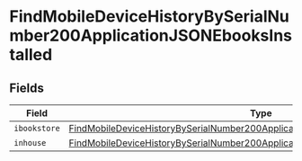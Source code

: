# FindMobileDeviceHistoryBySerialNumber200ApplicationJSONEbooksInstalled


## Fields

| Field                                                                                                                                                                                             | Type                                                                                                                                                                                              | Required                                                                                                                                                                                          | Description                                                                                                                                                                                       |
| ------------------------------------------------------------------------------------------------------------------------------------------------------------------------------------------------- | ------------------------------------------------------------------------------------------------------------------------------------------------------------------------------------------------- | ------------------------------------------------------------------------------------------------------------------------------------------------------------------------------------------------- | ------------------------------------------------------------------------------------------------------------------------------------------------------------------------------------------------- |
| `ibookstore`                                                                                                                                                                                      | [FindMobileDeviceHistoryBySerialNumber200ApplicationJSONEbooksInstalledIbookstore](../../models/operations/findmobiledevicehistorybyserialnumber200applicationjsonebooksinstalledibookstore.md)[] | :heavy_minus_sign:                                                                                                                                                                                | N/A                                                                                                                                                                                               |
| `inhouse`                                                                                                                                                                                         | [FindMobileDeviceHistoryBySerialNumber200ApplicationJSONEbooksInstalledInhouse](../../models/operations/findmobiledevicehistorybyserialnumber200applicationjsonebooksinstalledinhouse.md)[]       | :heavy_minus_sign:                                                                                                                                                                                | N/A                                                                                                                                                                                               |